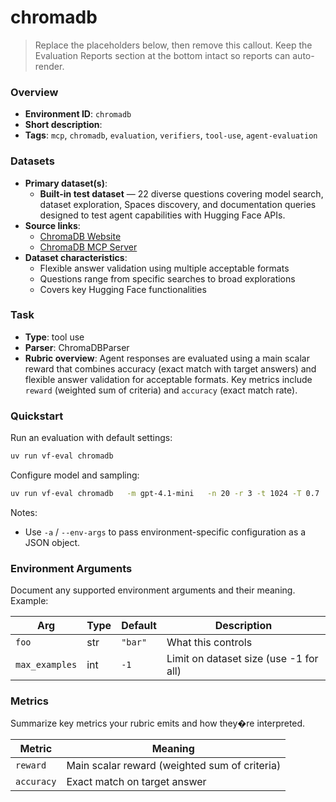 # chromadb

> Replace the placeholders below, then remove this callout. Keep the Evaluation Reports section at the bottom intact so reports can auto-render.

### Overview
- **Environment ID**: `chromadb`
- **Short description**: 
- **Tags**: `mcp`, `chromadb`, `evaluation`, `verifiers`, `tool-use`, `agent-evaluation`

### Datasets
- **Primary dataset(s)**:
  - **Built-in test dataset** — 22 diverse questions covering model search, dataset exploration, Spaces discovery, and documentation queries designed to test agent capabilities with Hugging Face APIs.
- **Source links**:
  - [ChromaDB Website](https://www.trychroma.com/)
  - [ChromaDB MCP Server](https://github.com/chroma-core/chroma-mcp)
- **Dataset characteristics**:
  - Flexible answer validation using multiple acceptable formats
  - Questions range from specific searches to broad explorations
  - Covers key Hugging Face functionalities

### Task
- **Type**: tool use
- **Parser**: ChromaDBParser
- **Rubric overview**: Agent responses are evaluated using a main scalar reward that combines accuracy (exact match with target answers) and flexible answer validation for acceptable formats. Key metrics include `reward` (weighted sum of criteria) and `accuracy` (exact match rate).

### Quickstart
Run an evaluation with default settings:

```bash
uv run vf-eval chromadb
```

Configure model and sampling:

```bash
uv run vf-eval chromadb   -m gpt-4.1-mini   -n 20 -r 3 -t 1024 -T 0.7   -a '{"key": "value"}'  # env-specific args as JSON
```

Notes:
- Use `-a` / `--env-args` to pass environment-specific configuration as a JSON object.

### Environment Arguments
Document any supported environment arguments and their meaning. Example:

| Arg | Type | Default | Description |
| --- | ---- | ------- | ----------- |
| `foo` | str | `"bar"` | What this controls |
| `max_examples` | int | `-1` | Limit on dataset size (use -1 for all) |

### Metrics
Summarize key metrics your rubric emits and how they�re interpreted.

| Metric | Meaning |
| ------ | ------- |
| `reward` | Main scalar reward (weighted sum of criteria) |
| `accuracy` | Exact match on target answer |


